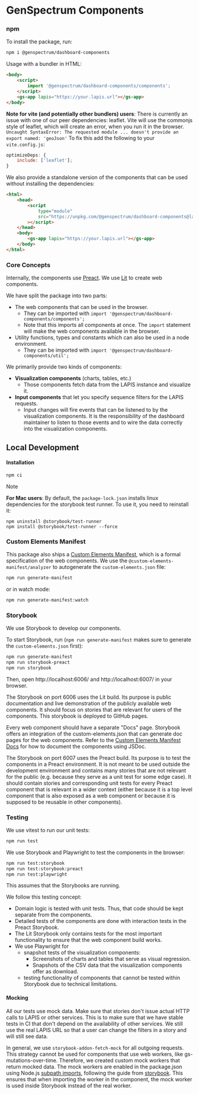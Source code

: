 # GenSpectrum Components

### npm

To install the package, run:

```bash
npm i @genspectrum/dashboard-components
```

Usage with a bundler in HTML:

```html
<body>
    <script>
        import '@genspectrum/dashboard-components/components';
    </script>
    <gs-app lapis="https://your.lapis.url"></gs-app>
</body>
```

**Note for vite (and potentially other bundlers) users**:
There is currently an issue with one of our peer dependencies: leaflet.
Vite will use the commonjs style of leaflet, which will create an error, when you run it in the browser.
`Uncaught SyntaxError: The requested module ... doesn't provide an export named: 'geoJson'`
To fix this add the following to your `vite.config.js`:

```js
optimizeDeps: {
    include: ['leaflet'];
}
```

We also provide a standalone version of the components that can be used without installing the dependencies:

```html
<html>
    <head>
        <script
            type="module"
            src="https://unpkg.com/@genspectrum/dashboard-components@latest/standalone-bundle/dashboard-components.js"
        ></script>
    </head>
    <body>
        <gs-app lapis="https://your.lapis.url"></gs-app>
    </body>
</html>
```

### Core Concepts

Internally, the components use [Preact](https://preactjs.com/).
We use [Lit](https://lit.dev/) to create web components.

We have split the package into two parts:

- The web components that can be used in the browser.
    - They can be imported with `import '@genspectrum/dashboard-components/components';`
    - Note that this imports all components at once. The `import` statement will make the web components available in the browser.
- Utility functions, types and constants which can also be used in a node environment.
    - They can be imported with `import '@genspectrum/dashboard-components/util';`

We primarily provide two kinds of components:

- **Visualization components** (charts, tables, etc.)
    - Those components fetch data from the LAPIS instance and visualize it.
- **Input components** that let you specify sequence filters for the LAPIS requests.
    - Input changes will fire events that can be listened to by the visualization components.
      It is the responsibility of the dashboard maintainer to listen to those events
      and to wire the data correctly into the visualization components.

## Local Development

#### Installation

```bash
npm ci
```

> [!NOTE]  
> **For Mac users**: By default, the `package-lock.json` installs linux dependencies for the
> storybook test runner. To use it, you need to reinstall it:
>
> ```
> npm uninstall @storybook/test-runner
> npm install @storybook/test-runner --force
> ```

### Custom Elements Manifest

This package also ships a [Custom Elements Manifest](https://custom-elements-manifest.open-wc.org/),
which is a formal specification of the web components.
We use the `@custom-elements-manifest/analyzer` to autogenerate the `custom-elements.json` file:

```bash
npm run generate-manifest
```

or in watch mode:

```bash
npm run generate-manifest:watch
```

### Storybook

We use Storybook to develop our components.

To start Storybook, run (`npm run generate-manifest` makes sure to generate the `custom-elements.json` first):

```bash
npm run generate-manifest
npm run storybook-preact
npm run storybook
```

Then, open http://localhost:6006/ and http://localhost:6007/ in your browser.

The Storybook on port 6006 uses the Lit build.
Its purpose is public documentation and live demonstration of the publicly available web components.
It should focus on stories that are relevant for users of the components.
This storybook is deployed to GitHub pages.

Every web component should have a separate "Docs" page.
Storybook offers an integration of the custom-elements.json that can generate doc pages for the web components.
Refer to the
[Custom Elements Manifest Docs](https://custom-elements-manifest.open-wc.org/analyzer/getting-started/#documenting-your-components)
for how to document the components using JSDoc.

The Storybook on port 6007 uses the Preact build.
Its purpose is to test the components in a Preact environment.
It is not meant to be used outside the development environment
and contains many stories that are not relevant for the public (e.g. because they serve as a unit test for some edge case).
It should contain stories and corresponding unit tests for every Preact component that is relevant in a wider context
(either because it is a top level component that is also exposed as a web component
or because it is supposed to be reusable in other components).

### Testing

We use vitest to run our unit tests:

```bash
npm run test
```

We use Storybook and Playwright to test the components in the browser:

```bash
npm run test:storybook
npm run test:storybook:preact
npm run test:playwright
```

This assumes that the Storybooks are running.

We follow this testing concept:

- Domain logic is tested with unit tests. Thus, that code should be kept separate from the components.
- Detailed tests of the components are done with interaction tests in the Preact Storybook.
- The Lit Storybook only contains tests for the most important functionality to ensure that the web component build
  works.
- We use Playwright for
    - snapshot tests of the visualization components:
        - Screenshots of charts and tables that serve as visual regression.
        - Snapshots of the CSV data that the visualization components offer as download.
    - testing functionality of components that cannot be tested within Storybook due to technical limitations.

#### Mocking

All our tests use mock data.
Make sure that stories don't issue actual HTTP calls to LAPIS or other services.
This is to make sure that we have stable tests in CI that don't depend on the availability of other services.
We still use the real LAPIS URL so that a user can change the filters in a story and will still see data.

In general, we use `storybook-addon-fetch-mock` for all outgoing requests. This strategy
cannot be used for components that use web workers, like gs-mutations-over-time. Therefore, we created custom mock
workers that return mocked data. The mock workers are enabled in the package.json using
Node.js [subpath imports](https://nodejs.org/api/packages.html#subpath-imports), following the guide
from [storybook](https://storybook.js.org/docs/writing-stories/mocking-data-and-modules/mocking-modules). This ensures
that when importing the worker in the component, the mock worker is used inside Storybook instead of the real worker.
